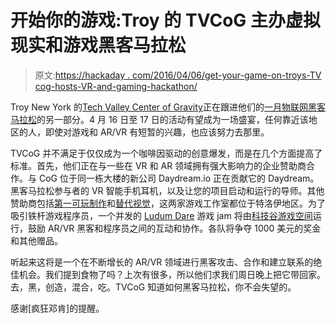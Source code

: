 # 开始你的游戏:Troy 的 TVCoG 主办虚拟现实和游戏黑客马拉松

> 原文:[https://hackaday . com/2016/04/06/get-your-game-on-troys-TV cog-hosts-VR-and-gaming-hackathon/](https://hackaday.com/2016/04/06/get-your-game-on-troys-tvcog-hosts-vr-and-gaming-hackathon/)

Troy New York 的[Tech Valley Center of Gravity](http://hackathon.tvcog.net)正在跟进他们的[一月物联网黑客马拉松](http://hackaday.com/2015/12/19/sparkfun-att-to-sponsor-hackathon-at-troys-tvcog/)的另一部分。4 月 16 日至 17 日的活动有望成为一场盛宴，任何靠近该地区的人，即使对游戏和 AR/VR 有短暂的兴趣，也应该努力去那里。

TVCoG 并不满足于仅仅成为一个咖啡因驱动的创意爆发，而是在几个方面提高了标准。首先，他们正在与一些在 VR 和 AR 领域拥有强大影响力的企业赞助商合作。与 CoG 位于同一栋大楼的新公司 Daydream.io 正在贡献它的 Daydream。黑客马拉松参与者的 VR 智能手机耳机，以及让您的项目启动和运行的导师。其他赞助商包括[第一可玩制作](http://www.1stplayable.com/)和[替代视觉](http://www.vvisions.com/)，这两家游戏工作室都位于特洛伊地区。为了吸引铁杆游戏程序员，一个并发的 [Ludum Dare](http://ludumdare.com/compo/) 游戏 jam 将由[科技谷游戏空间](http://www.techvalleygamespace.com/)运行，鼓励 AR/VR 黑客和程序员之间的互动和协作。各队将争夺 1000 美元的奖金和其他赠品。

听起来这将是一个在不断增长的 AR/VR 领域进行黑客攻击、合作和建立联系的绝佳机会。我们提到食物了吗？上次有很多，所以他们求我们周日晚上把它带回家。去，黑，创造，混合，吃。TVCoG 知道如何黑客马拉松，你不会失望的。

感谢[疯狂邓肯]的提醒。